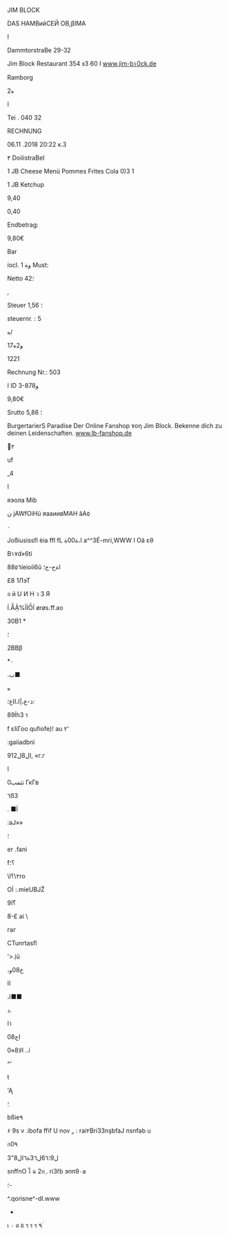 JIM BLOCK

DAS НАМВийСЕЙ  ΟΒ,βΙΜΑ

ا

DammtorstraBe  29-32

Jim  Block  Restaurant
354
ธ3  60 ا  www.jìm-b١0ck.de

Ramborg

 2ه

 ا

Tei .  040  32

RECHNUNG

06.11 .2018  20:22  к.3

۴  DoííistraBeا

1  JB  Cheese  Menü
Pommes  Frites
Cola  0)3  1

1  JB  Ketchup

9,40

0,40

Endbetrag:

9,80€

Bar

íocl.  1  وة Must:

Netto
42؛

,

Steuer
1,56
؛

steuernr. :  5

ه/

17و2ه

1221

Rechnung  Nr.:  503

ا  ID  3-878و

9,80€

Srutto
5,86
؛

BurgertarierS  Paradise
Der  Online  Fanshop  ٧οη  Jim  Block.
Bekenne  dich  zu  deinen  Leidenschaften.
www.lb-fanshop.de

٢

uf

_4

ا

яэола Mib

ن  jAWfOiHü  яааиивМАН  âA٥

٠

Joßiusissfl  èia ffl fL
 ا،ة00ة
a^^3É-mri,WWW  I  Oâ  εθ

B١٧d»6tí

88٥٦íeioíi6ũ  اةح-ج؛

£8  1ЛэТ

อ  й  U  И  H  ว  3 Я

Í.ẴẬ%ÌÌỒÍ  ørøs.ff.ao

30Β1 *

؛

2ΒΒβ

 *٠

.ب■

ه

ذ-ع،|ا،ااع؛:

89Íh3  ร

f  εΙίΓοο
qufiofe)!  au  ٢'

:gaiíadbnì

91ال8ل2,
«г.г

ا

 0ثثمب
ГкГв

٦ß3

. ■Í

:aJ»»

 ؛

er  .fani

f؟؛

\l٢\؟ro

OỈ  :.mieUBJŽ

9؟ًا

8-£  ai  \

гаг

CTunrtasfl

'>.ịũ

،خ08و

اا

،ا■■

د.

 ١ا

اج08

 0»الا8
..í

 ^'

t

'Ą

؛

bßie٩

 ۶
9s
 v .ibofa ffif U nov
„
:
rai٢Bri33nşbfaJ  nsnfab  u

 ก0٩

 3"ل9؛6٦ل3٦ة٦ال8

snffnO ไ
ฉ 2ก
ฺ.
ri3řb  эпп9٠а

؛-

^.qorisne^-dl.www

-

เ
٠
ต
٥
ฯ
ร
ร
٩
่
